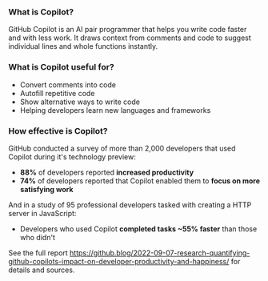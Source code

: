 ### What is Copilot?

GitHub Copilot is an AI pair programmer that helps you write code faster and with less work. It draws context from comments and code to suggest individual lines and whole functions instantly. 

### What is Copilot useful for?

- Convert comments into code
- Autofill repetitive code
- Show alternative ways to write code
- Helping developers learn new languages and frameworks

### How effective is Copilot?

GitHub conducted a survey of more than 2,000 developers that used Copilot during it's technology preview:

- **88%** of developers reported **increased productivity**
- **74%** of developers reported that Copilot enabled them to **focus on more satisfying work**

And in a study of 95 professional developers tasked with creating a HTTP server in JavaScript:

- Developers who used Copilot **completed tasks ~55% faster** than those who didn't 

See the full report https://github.blog/2022-09-07-research-quantifying-github-copilots-impact-on-developer-productivity-and-happiness/ for details and sources.